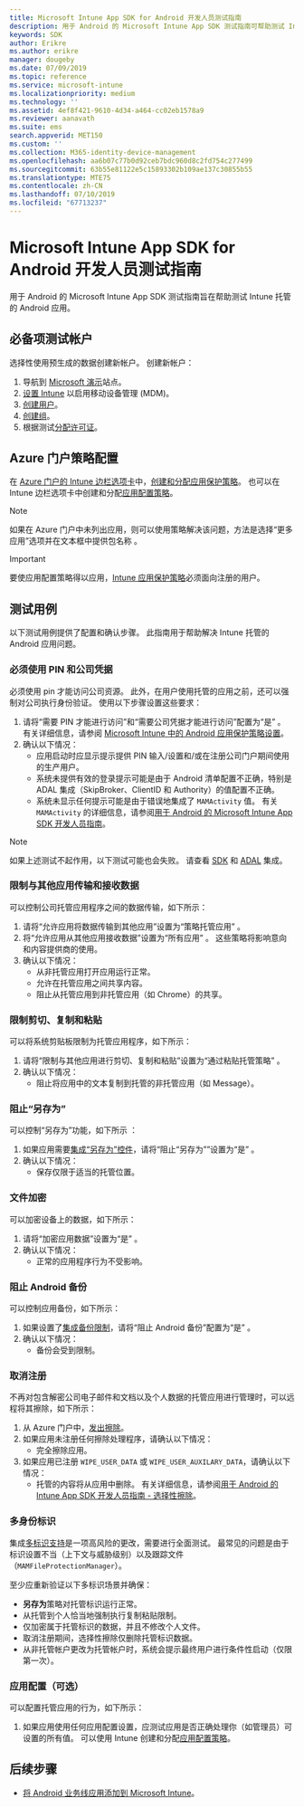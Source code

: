 ```yaml
---
title: Microsoft Intune App SDK for Android 开发人员测试指南
description: 用于 Android 的 Microsoft Intune App SDK 测试指南可帮助测试 Intune 托管的 Android 应用。
keywords: SDK
author: Erikre
ms.author: erikre
manager: dougeby
ms.date: 07/09/2019
ms.topic: reference
ms.service: microsoft-intune
ms.localizationpriority: medium
ms.technology: ''
ms.assetid: 4ef8f421-9610-4d34-a464-cc02eb1578a9
ms.reviewer: aanavath
ms.suite: ems
search.appverid: MET150
ms.custom: ''
ms.collection: M365-identity-device-management
ms.openlocfilehash: aa6b07c77b0d92ceb7bdc960d8c2fd754c277499
ms.sourcegitcommit: 63b55e81122e5c15893302b109ae137c30855b55
ms.translationtype: MTE75
ms.contentlocale: zh-CN
ms.lasthandoff: 07/10/2019
ms.locfileid: "67713237"
---
```

# <a name="microsoft-intune-app-sdk-for-android-developers-testing-guide"></a>Microsoft Intune App SDK for Android 开发人员测试指南

用于 Android 的 Microsoft Intune App SDK 测试指南旨在帮助测试 Intune 托管的 Android 应用。  

## <a name="prerequisite-test-accounts"></a>必备项测试帐户
选择性使用预生成的数据创建新帐户。 创建新帐户：
1. 导航到 [Microsoft 演示](https://demos.microsoft.com/environments/create/tenant)站点。 
2. [设置 Intune](https://docs.microsoft.com/intune/setup-steps) 以启用移动设备管理 (MDM)。
3. [创建用户](https://docs.microsoft.com/intune/users-add)。
4. [创建组](https://docs.microsoft.com/intune/groups-add)。
5. 根据测试[分配许可证](https://docs.microsoft.com/intune/licenses-assign)。


## <a name="azure-portal-policy-configuration"></a>Azure 门户策略配置
在 [Azure 门户的 Intune 边栏选项卡](https://portal.azure.com/?feature.customportal=false#blade/Microsoft_Intune_Apps/MainMenu/14/selectedMenuItem/Overview)中，[创建和分配应用保护策略](https://docs.microsoft.com/intune/app-protection-policies)。 也可以在 Intune 边栏选项卡中创建和分配[应用配置策略](https://docs.microsoft.com/intune/app-configuration-policies-overview)。

> [!NOTE]
> 如果在 Azure 门户中未列出应用，则可以使用策略解决该问题，方法是选择“更多应用”选项并在文本框中提供包名称  。

> [!IMPORTANT]
> 要使应用配置策略得以应用，[Intune 应用保护策略](https://docs.microsoft.com/intune/app-protection-policy)必须面向注册的用户。

## <a name="test-cases"></a>测试用例

以下测试用例提供了配置和确认步骤。 此指南用于帮助解决 Intune 托管的 Android 应用问题。

### <a name="required-pin-and-corporate-credentials"></a>必须使用 PIN 和公司凭据

必须使用 pin 才能访问公司资源。 此外，在用户使用托管的应用之前，还可以强制对公司执行身份验证。 使用以下步骤设置这些要求：

1. 请将“需要 PIN 才能进行访问”和“需要公司凭据才能进行访问”配置为“是”    。 有关详细信息，请参阅 [Microsoft Intune 中的 Android 应用保护策略设置](app-protection-policy-settings-android.md#access-requirements)。
2. 确认以下情况：
    - 应用启动时应显示提示提供 PIN 输入/设置和/或在注册公司门户期间使用的生产用户。
    - 系统未提供有效的登录提示可能是由于 Android 清单配置不正确，特别是 ADAL 集成（SkipBroker、ClientID 和 Authority）的值配置不正确。
    - 系统未显示任何提示可能是由于错误地集成了 `MAMActivity` 值。 有关 `MAMActivity` 的详细信息，请参阅[用于 Android 的 Microsoft Intune App SDK 开发人员指南](app-sdk-android.md)。

> [!NOTE] 
> 如果上述测试不起作用，以下测试可能也会失败。 请查看 [SDK](app-sdk-android.md##sdk-integration) 和 [ADAL](app-sdk-android.md#configure-azure-active-directory-authentication-library-adal) 集成。

### <a name="restrict-transferring-and-receiving-data-with-other-apps"></a>限制与其他应用传输和接收数据
可以控制公司托管应用程序之间的数据传输，如下所示：

1. 请将“允许应用将数据传输到其他应用”设置为“策略托管应用”   。
2. 将“允许应用从其他应用接收数据”设置为“所有应用”   。 这些策略将影响意向和内容提供商的使用。
3. 确认以下情况：
    - 从非托管应用打开应用运行正常。
    - 允许在托管应用之间共享内容。
    - 阻止从托管应用到非托管应用（如 Chrome）的共享。

### <a name="restrict-cut-copy-and-paste"></a>限制剪切、复制和粘贴
可以将系统剪贴板限制为托管应用程序，如下所示：

1. 请将“限制与其他应用进行剪切、复制和粘贴”设置为“通过粘贴托管策略”   。
2. 确认以下情况：
    - 阻止将应用中的文本复制到托管的非托管应用（如 Message）。

### <a name="prevent-save-as"></a>阻止“另存为” 
可以控制“另存为”功能，如下所示  ：

1. 如果应用需要[集成“另存为”控件](app-sdk-android.md#example-determine-if-saving-to-device-or-cloud-storage-is-permitted)，请将“阻止“另存为””设置为“是”   。
2. 确认以下情况：
    - 保存仅限于适当的托管位置。

### <a name="file-encryption"></a>文件加密
可以加密设备上的数据，如下所示：

1. 请将“加密应用数据”设置为“是”   。
2. 确认以下情况：
    - 正常的应用程序行为不受影响。

### <a name="prevent-android-backups"></a>阻止 Android 备份
可以控制应用备份，如下所示：

1. 如果设置了[集成备份限制](app-sdk-android.md#protecting-backup-data)，请将“阻止 Android 备份”配置为“是”   。
2. 确认以下情况：
    - 备份会受到限制。

### <a name="unenrollment"></a>取消注册
不再对包含解密公司电子邮件和文档以及个人数据的托管应用进行管理时，可以远程将其擦除，如下所示：

1. 从 Azure 门户中，[发出擦除](https://docs.microsoft.com/intune/apps-selective-wipe)。
2. 如果应用未注册任何擦除处理程序，请确认以下情况：
    - 完全擦除应用。
3. 如果应用已注册 `WIPE_USER_DATA` 或 `WIPE_USER_AUXILARY_DATA`，请确认以下情况：
    - 托管的内容将从应用中删除。 有关详细信息，请参阅[用于 Android 的 Intune App SDK 开发人员指南 - 选择性擦除](app-sdk-android.md#selective-wipe)。

### <a name="multi-identity"></a>多身份标识
集成[多标识支持](app-sdk-android.md#multi-identity-optional)是一项高风险的更改，需要进行全面测试。 最常见的问题是由于标识设置不当（上下文与威胁级别）以及跟踪文件（`MAMFileProtectionManager`）。

至少应重新验证以下多标识场景并确保：

- **另存为**策略对托管标识运行正常。
- 从托管到个人恰当地强制执行复制粘贴限制。
- 仅加密属于托管标识的数据，并且不修改个人文件。
- 取消注册期间，选择性擦除仅删除托管标识数据。
- 从非托管帐户更改为托管帐户时，系统会提示最终用户进行条件性启动（仅限第一次）。

### <a name="app-configuration-optional"></a>应用配置（可选）
可以配置托管应用的行为，如下所示：

1. 如果应用使用任何应用配置设置，应测试应用是否正确处理你（如管理员）可设置的所有值。 可以使用 Intune 创建和分配[应用配置策略](https://docs.microsoft.com/intune/app-configuration-policies-overview)。

## <a name="next-steps"></a>后续步骤

- [将 Android 业务线应用添加到 Microsoft Intune](lob-apps-android.md)。
